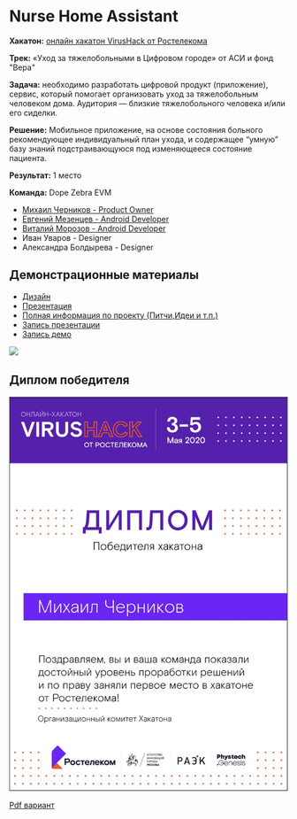 # Nurse Home Assistant

__Хакатон:__ [онлайн хакатон VirusHack от Ростелекома](https://virushack.ru)

__Трек:__ «Уход за тяжелобольными в Цифровом городе» от АСИ и фонд "Вера"

__Задача:__ необходимо разработать цифровой продукт (приложение), сервис, который помогает организовать уход за тяжелобольным человеком дома. Аудитория — близкие тяжелобольного человека и/или его сиделки. 

__Решение:__ Мобильное приложение, на основе состояния больного рекомендующее индивидуальный план ухода, и содержащее “умную” базу знаний подстраивающуюся под изменяющееся состояние пациента. 

__Результат:__ 1 место


__Команда:__ Dope Zebra EVM
- [Михаил Черников - Product Owner](https://github.com/Xoul28)
- [Евгений Мезенцев - Android Developer](https://github.com/Tduty)
- [Виталий Морозов - Android Developer](https://github.com/Doomsday46)
- Иван Уваров - Designer
- Александра Болдырева - Designer


## Демонстрационные материалы

- [Дизайн](https://www.figma.com/file/k2iPVutei1Evc46LDxgDVK/NurseHomeAssistant?node-id=0%3A1)
- [Презентация](presentation.pdf)
- [Полная информация по проекту (Питчи,Идеи и т.п.)](documents.pdf)
- [Запись презентации](https://www.youtube.com/watch?v=jjONgvJCIWk)
- [Запись демо](https://www.youtube.com/watch?v=miTcJsMn79U&feature=youtu.be)

![](nurse-home.gif)

## Диплом победителя

![](diplom_chernikov.png)

[Pdf вариант](diplom_chernikov.pdf)

